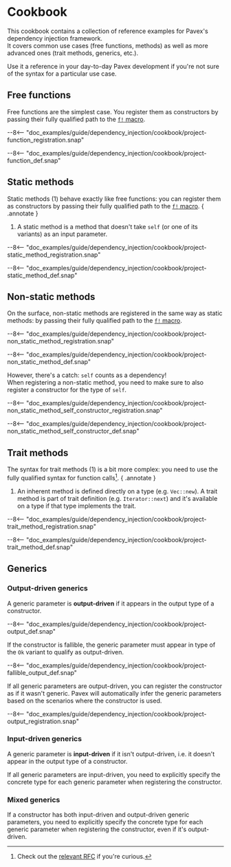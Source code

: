 # Cookbook

This cookbook contains a collection of reference examples for Pavex's dependency injection framework.  
It covers common use cases (free functions, methods) as well as more advanced ones (trait methods, generics, etc.).

Use it a reference in your day-to-day Pavex development if you're not sure of the syntax for a particular use case.

## Free functions

Free functions are the simplest case.
You register them as constructors by passing their fully qualified path to the [`f!` macro][f!].

--8<-- "doc_examples/guide/dependency_injection/cookbook/project-function_registration.snap"

--8<-- "doc_examples/guide/dependency_injection/cookbook/project-function_def.snap"

## Static methods

Static methods (1) behave exactly like free functions:
you can register them as constructors by passing their fully qualified path to the [`f!` macro][f!].
{ .annotate }

1. A static method is a method that doesn't take `self` (or one of its variants) as an input parameter.

--8<-- "doc_examples/guide/dependency_injection/cookbook/project-static_method_registration.snap"

--8<-- "doc_examples/guide/dependency_injection/cookbook/project-static_method_def.snap"

## Non-static methods

On the surface, non-static methods are registered in the same way as static methods: 
by passing their fully qualified path to the [`f!` macro][f!].

--8<-- "doc_examples/guide/dependency_injection/cookbook/project-non_static_method_registration.snap"

--8<-- "doc_examples/guide/dependency_injection/cookbook/project-non_static_method_def.snap"

However, there's a catch: `self` counts as a dependency!  
When registering a non-static method, you need to make sure to also register a constructor
for the type of `self`.

--8<-- "doc_examples/guide/dependency_injection/cookbook/project-non_static_method_self_constructor_registration.snap"

--8<-- "doc_examples/guide/dependency_injection/cookbook/project-non_static_method_self_constructor_def.snap"

## Trait methods

The syntax for trait methods (1) is a bit more complex: you need to use the fully qualified syntax
for function calls[^ufcs].
{ .annotate }

1. An inherent method is defined directly on a type (e.g. `Vec::new`).
   A trait method is part of trait definition (e.g. `Iterator::next`) and it's available
   on a type if that type implements the trait.

--8<-- "doc_examples/guide/dependency_injection/cookbook/project-trait_method_registration.snap"

--8<-- "doc_examples/guide/dependency_injection/cookbook/project-trait_method_def.snap"


## Generics

### Output-driven generics

A generic parameter is **output-driven** if it appears in the output type of a constructor.  

--8<-- "doc_examples/guide/dependency_injection/cookbook/project-output_def.snap"

If the constructor is fallible, the generic parameter must appear in type of the `Ok` variant to
qualify as output-driven.

--8<-- "doc_examples/guide/dependency_injection/cookbook/project-fallible_output_def.snap"

If all generic parameters are output-driven, you can register the constructor
as if it wasn't generic. Pavex will automatically infer the generic parameters
based on the scenarios where the constructor is used.

--8<-- "doc_examples/guide/dependency_injection/cookbook/project-output_registration.snap"

### Input-driven generics

A generic parameter is **input-driven** if it isn't output-driven, i.e. it doesn't appear in the output type of a 
constructor.  

If all generic parameters are input-driven, you need to explicitly specify
the concrete type for each generic parameter when registering the constructor.

### Mixed generics

If a constructor has both input-driven and output-driven generic parameters,
you need to explicitly specify the concrete type for each generic parameter
when registering the constructor, even if it's output-driven.


[f!]: ../../api_reference/pavex/macro.f!.html
[^ufcs]: Check out the [relevant RFC](https://github.com/rust-lang/rfcs/blob/master/text/0132-ufcs.md) if you're curious.